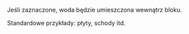 Jeśli zaznaczone, woda będzie umieszczona wewnątrz bloku.

Standardowe przykłady: płyty, schody itd.
